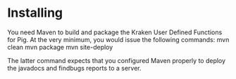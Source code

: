 # Installing
You need Maven to build and package the Kraken User Defined Functions for Pig. At the very minimum, you would issue the following commands:
mvn clean
mvn package
mvn site-deploy

The latter command expects that you configured Maven properly to deploy the javadocs and findbugs reports to a server.

